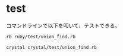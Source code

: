 # test

コマンドラインで以下を叩いて、テストできる。

```sh
rb ruby/test/union_find.rb
```

```sh
crystal crystal/test/union_find.rb
```
